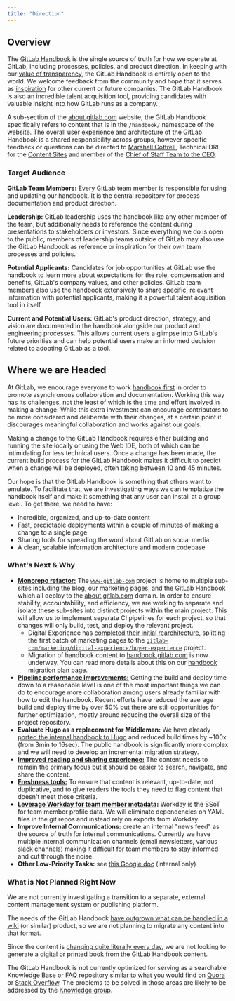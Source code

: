 ```yaml
---
title: "Direction"
---
```


## Overview

The [GitLab Handbook](/handbook/) is the single source of truth for how we operate at GitLab, including processes, policies, and product direction. In keeping with our [value of transparency](/handbook/values/#transparency), the GitLab Handbook is entirely open to the world. We welcome feedback from the community and hope that it serves as [inspiration](/handbook/inspired-by-gitlab/) for other current or future companies. The GitLab Handbook is also an incredible talent acquisition tool, providing candidates with valuable insight into how GitLab runs as a company.

A sub-section of the [about.gitlab.com](https://about.gitlab.com) website, the GitLab Handbook specifically refers to content that is in the `/handbook/` namespace of the website. The overall user experience and architecture of the GitLab Handbook is a shared responsibility across groups, however specific feedback or questions can be directed to [Marshall Cottrell](https://gitlab.com/marshall007), Technical DRI for the [Content Sites](/handbook/content-websites/) and member of the [Chief of Staff Team to the CEO](https://about.gitlab.com/handbook/ceo/chief-of-staff-team/).

### Target Audience

**GitLab Team Members:** Every GitLab team member is responsible for using and updating our handbook. It is the central repository for process documentation and product direction.

**Leadership:** GitLab leadership uses the handbook like any other member of the team, but additionally needs to reference the content during presentations to stakeholders or investors. Since everything we do is open to the public, members of leadership teams outside of GitLab may also use the GitLab Handbook as reference or inspiration for their own team processes and policies.

**Potential Applicants:** Candidates for job opportunities at GitLab use the handbook to learn more about expectations for the role, compensation and benefits, GitLab's company values, and other policies. GitLab team members also use the handbook extensively to share specific, relevant information with potential applicants, making it a powerful talent acquisition tool in itself.

**Current and Potential Users:** GitLab's product direction, strategy, and vision are documented in the handbook alongside our product and engineering processes. This allows current users a glimpse into GitLab's future priorities and can help potential users make an informed decision related to adopting GitLab as a tool.

## Where we are Headed

At GitLab, we encourage everyone to work [handbook first](https://about.gitlab.com/handbook/handbook-usage/#why-handbook-first) in order to promote asynchronous collaboration and documentation. Working this way has its challenges, not the least of which is the time and effort involved in making a change. While this extra investment can encourage contributors to be more considered and deliberate with their changes, at a certain point it discourages meaningful collaboration and works against our goals.

Making a change to the GitLab Handbook requires either building and running the site locally or using the Web IDE, both of which can be intimidating for less technical users. Once a change has been made, the current build process for the GitLab Handbook makes it difficult to predict when a change will be deployed, often taking between 10 and 45 minutes.

Our hope is that the GitLab Handbook is something that others want to emulate. To facilitate that, we are investigating ways we can templatize the handbook itself and make it something that any user can install at a group level. To get there, we need to have:

- Incredible, organized, and up-to-date content
- Fast, predictable deployments within a couple of minutes of making a change to a single page
- Sharing tools for spreading the word about GitLab on social media
- A clean, scalable information architecture and modern codebase

### What's Next & Why

- **[Monorepo refactor:](https://gitlab.com/groups/gitlab-com/-/epics/282)** The [`www-gitlab-com`](https://gitlab.com/gitlab-com/www-gitlab-com/) project is home to multiple sub-sites including the blog, our marketing pages, and the GitLab Handbook which all deploy to the [about.gitlab.com](https://about.gitlab.com) domain. In order to ensure stability, accountability, and efficiency, we are working to separate and isolate these sub-sites into distinct projects within the main project. This will allow us to implement separate CI pipelines for each project, so that changes will only build, test, and deploy the relevant project.
  - Digital Experience has [completed their initial rearchitecture](https://about.gitlab.com/handbook/marketing/digital-experience/marketing-site-rearchitecture-project/), splitting the first batch of marketing pages to the [`gitlab-com/marketing/digital-experience/buyer-experience`](https://gitlab.com/gitlab-com/marketing/digital-experience/buyer-experience) project.
  - Migration of handbook content to [handbook.gitlab.com](https://handbook.gitlab.com/) is now underway.  You can read more details about this on our [handbook migration plan page](/handbook/about/roadmap/).
- **[Pipeline performance improvements:](https://gitlab.com/groups/gitlab-com/-/epics/255)** Getting the build and deploy time down to a reasonable level is one of the most important things we can do to encourage more collaboration among users already familiar with how to edit the handbook. Recent efforts have reduced the average build and deploy time by over 50% but there are still opportunities for further optimization, mostly around reducing the overall size of the project repository.
- **Evaluate Hugo as a replacement for Middleman:** We have already [ported the internal handbook to Hugo](https://gitlab.com/internal-handbook/internal-handbook.gitlab.io/-/merge_requests/549) and reduced build times by ~100x (from 3min to 16sec). The public handbook is significantly more complex and we will need to develop an incremental migration strategy.
- **[Improved reading and sharing experience:](https://gitlab.com/groups/gitlab-com/-/epics/326)** The content needs to remain the primary focus but it should be easier to search, navigate, and share the content.
- **[Freshness tools:](https://gitlab.com/groups/gitlab-com/-/epics/325)** To ensure that content is relevant, up-to-date, not duplicative, and to give readers the tools they need to flag content that doesn't meet those criteria.
- **[Leverage Workday for team member metadata](https://gitlab.com/gitlab-com/people-group/peopleops-eng/compensation-calculator/-/merge_requests/457#note_1039047670):** Workday is the SSoT for team member profile data. We will eliminate dependencies on YAML files in the git repos and instead rely on exports from Workday.
- **Improve Internal Communications:** create an internal "news feed" as the source of truth for internal communications. Currently we have multiple internal communication channels (email newsletters, various slack channels) making it difficult for team members to stay informed and cut through the noise.
- **Other Low-Priority Tasks:** see [this Google doc](https://docs.google.com/document/d/1jGhIzY6UgLnDsH6Nbb-Q8ioJWVD0L0ml0o59YEuUWco/edit) (internal only)

### What is Not Planned Right Now

We are not currently investigating a transition to a separate, external content management system or publishing platform.

The needs of the GitLab Handbook [have outgrown what can be handled in a wiki](https://about.gitlab.com/handbook/handbook-usage/#wiki-handbooks-dont-scale) (or similar) product, so we are not planning to migrate any content into that format.

Since the content is [changing quite literally every day](https://gitlab.com/gitlab-com/www-gitlab-com/-/commits/master/), we are not looking to generate a digital or printed book from the GitLab Handbook content.

The GitLab Handbook is not currently optimized for serving as a searchable Knowledge Base or FAQ repository similar to what you would find on [Quora](https://www.quora.com/) or [Stack Overflow](https://stackoverflow.com/). The problems to be solved in those areas are likely to be addressed by the [Knowledge group](https://about.gitlab.com/handbook/product/categories/#knowledge-group).
